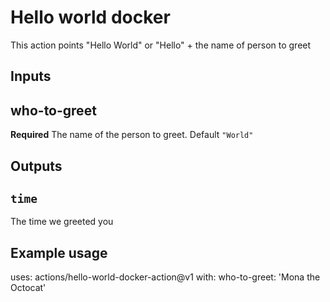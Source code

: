 # Hello world docker

This action points "Hello World" or "Hello" + the name of person to greet

## Inputs

## who-to-greet
**Required** The name of the person to greet. Default `"World"`

## Outputs

## `time`

The time we greeted you

## Example usage
uses: actions/hello-world-docker-action@v1
with:
    who-to-greet: 'Mona the Octocat'